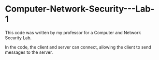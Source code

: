 # Computer-Network-Security---Lab-1

This code was written by my professor for a Computer and Network Security Lab.

In the code, the client and server can connect, allowing the client to send messages to the server.
